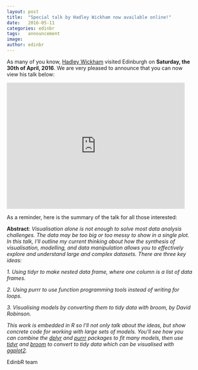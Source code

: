 ```yaml
---
layout: post
title:  "Special talk by Hadley Wickham now available online!"
date:   2016-05-11
categories: edinbr
tags:   announcement
image:
author: edinbr
---
```



As many of you know, [Hadley Wickham](http://hadley.nz) visited Edinburgh on **Saturday, the 30th of April, 2016**. We are very pleased to announce that you can now view his talk below: 

<iframe  title="EdinbR event: Hadley Wickham, 'Managing many models with R'" width="480" height="340" src="https://www.youtube.com/embed/rz3_FDVt9eg?html5=1" frameborder="0" allowfullscreen="true" webkitallowfullscreen="true" mozallowfullscreen="true" oallowfullscreen="true" msallowfullscreen="true"></iframe>

<br>


As a reminder, here is the summary of the talk for all those interested:

**Abstract**: *Visualisation alone is not enough to solve most data analysis challenges. The data may be too big or too messy to show in a single plot. In this talk, I'll outline my current thinking about how the synthesis of visualisation, modelling, and data manipulation allows you to effectively explore and understand large and complex datasets. There are three key ideas:* 

*1. Using tidyr to make nested data frame, where one column is a list of data frames.*

*2. Using purrr to use function programming tools instead of writing for loops.*

*3. Visualising models by converting them to tidy data with broom, by David Robinson.* 

*This work is embedded in R so I'll not only talk about the ideas, but show concrete code for working with large sets of models. You'll see how you can combine the [dplyr](https://cran.rstudio.com/web/packages/dplyr) and [purrr](https://cran.rstudio.com/web/packages/purrr) packages to fit many models, then use [tidyr](https://cran.rstudio.com/web/packages/tidyr) and [broom](https://cran.rstudio.com/web/packages/broom) to convert to tidy data which can be visualised with [ggplot2](http://cran.rstudio.com/web/packages/ggplot2).*


EdinbR team
